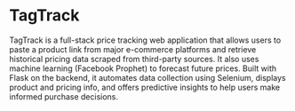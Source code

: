 # TagTrack

TagTrack is a full-stack price tracking web application that allows users to paste a product link from major e-commerce platforms and retrieve historical pricing data scraped from third-party sources. It also uses machine learning (Facebook Prophet) to forecast future prices. Built with Flask on the backend, it automates data collection using Selenium, displays product and pricing info, and offers predictive insights to help users make informed purchase decisions.
